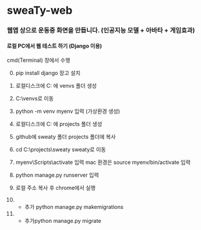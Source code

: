 # sweaTy-web
### 웹앱 상으로 운동중 화면을 만듭니다. (인공지능 모델 + 아바타 + 게임효과)


#### 로컬 PC에서 웹 테스트 하기 (Django 이용)

cmd(Terminal) 창에서 수행

0. pip install django 장고 설치

1.  로컬디스크에 C: 에  venvs 폴더 생성

2. C:\venvs로 이동 

3.  python -m venv myenv  입력   (가상환경 생성)

4.  로컬디스크에 C: 에  projects 폴더 생성  

5. github에 sweaty 폴더 projects 폴더에 복사 

6.  cd C:\projects\sweaty      sweaty로 이동 

7. myenv\Scripts\activate 입력   mac 환경은 source myenv/bin/activate 입력 

8. python manage.py runserver 입력   

9. 로컬 주소 복사 후 chrome에서 실행

10. + 추가 python manage.py makemigrations

11. + 추가python manage.py migrate

